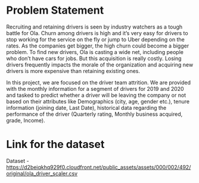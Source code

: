 # Problem Statement

Recruiting and retaining drivers is seen by industry watchers as a tough battle for Ola. Churn among drivers is high and it’s very easy for drivers to stop working for the service on the fly or jump to Uber depending on the rates. As the companies get bigger, the high churn could become a bigger problem. To find new drivers, Ola is casting a wide net, including people who don’t have cars for jobs. But this acquisition is really costly. Losing drivers frequently impacts the morale of the organization and acquiring new drivers is more expensive than retaining existing ones.

In this project, we are focused on the driver team attrition. We are provided with the  monthly information for a segment of drivers for 2019 and 2020 and tasked to predict whether a driver will be leaving the company or not based on their attributes like Demographics (city, age, gender etc.), tenure information (joining date, Last Date), historical data regarding the performance of the driver (Quarterly rating, Monthly business acquired, grade, Income).

# Link for the dataset
Dataset - https://d2beiqkhq929f0.cloudfront.net/public_assets/assets/000/002/492/original/ola_driver_scaler.csv
